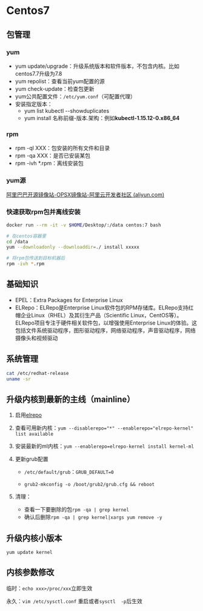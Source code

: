 # Centos7

## 包管理

### yum

- yum update/upgrade：升级系统版本和软件版本，不包含内核。比如centos7.7升级为7.8
- yum repolist：查看当前yum配置的源
- yum check-update：检查包更新
- yum公共配置文件：`/etc/yum.conf`（可配置代理）
- 安装指定版本：
  - yum list kubectl --showduplicates
  - yum install 名称前缀-版本.架构：例如**kubectl-1.15.12-0.x86_64**

### rpm

- rpm -ql XXX：包安装的所有文件和目录
- rpm -qa XXX：是否已安装某包
- rpm -ivh *.rpm：离线安装包

### yum源

[阿里巴巴开源镜像站-OPSX镜像站-阿里云开发者社区 (aliyun.com)](https://developer.aliyun.com/mirror/)

### 快速获取rpm包并离线安装

```bash
docker run --rm -it -v $HOME/Desktop/:/data centos:7 bash

# 在centos容器里
cd /data
yum --downloadonly --downloaddir=./ install xxxxx

# 将rpm包传送到目标机器后
rpm -ivh *.rpm
```

## 基础知识

- EPEL：Extra Packages for Enterprise Linux
- ELRepo：ELRepo是Enterprise Linux软件包的RPM存储库。ELRepo支持红帽企业Linux（RHEL）及其衍生产品（Scientific Linux，CentOS等）。ELRepo项目专注于硬件相关软件包，以增强使用Enterprise Linux的体验。这包括文件系统驱动程序，图形驱动程序，网络驱动程序，声音驱动程序，网络摄像头和视频驱动

## 系统管理

```bash
cat /etc/redhat-release
uname -sr
```

## 升级内核到最新的主线（mainline）

1. 启用[elrepo](http://elrepo.org/tiki/tiki-index.php)
2. 查看可用新内核：`yum --disablerepo="*" --enablerepo="elrepo-kernel" list available`

3. 安装最新的ml内核：`yum --enablerepo=elrepo-kernel install kernel-ml`

4. 更新grub配置

   - `/etc/default/grub`：`GRUB_DEFAULT=0`

   - `grub2-mkconfig -o /boot/grub2/grub.cfg && reboot`

5. 清理：

   - 查看一下要删除的包`rpm -qa | grep kernel`
   - 确认后删除`rpm -qa | grep kernel|xargs yum remove -y`

## 升级内核小版本

`yum update kernel`

## 内核参数修改

临时：`echo xxx>/proc/xxx`立即生效

永久：`vim /etc/sysctl.conf`  重启或者`sysctl  -p`后生效